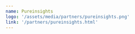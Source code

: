 ```yaml
---
name: Pureinsights
logo: '/assets/media/partners/pureinsights.png'
link: '/partners/pureinsights.html'
---
```

